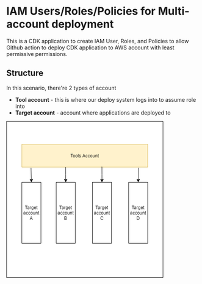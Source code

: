 # IAM Users/Roles/Policies for Multi-account deployment

This is a CDK application to create IAM User, Roles, and Policies to allow Github action to deploy CDK application to AWS account with least permissive permissions.


## Structure 

In this scenario, there're 2 types of account
- **Tool account** - this is where our deploy system logs into to assume role into
- **Target account** - account where applications are deployed to


![alt text](./img/account-layout.png)


